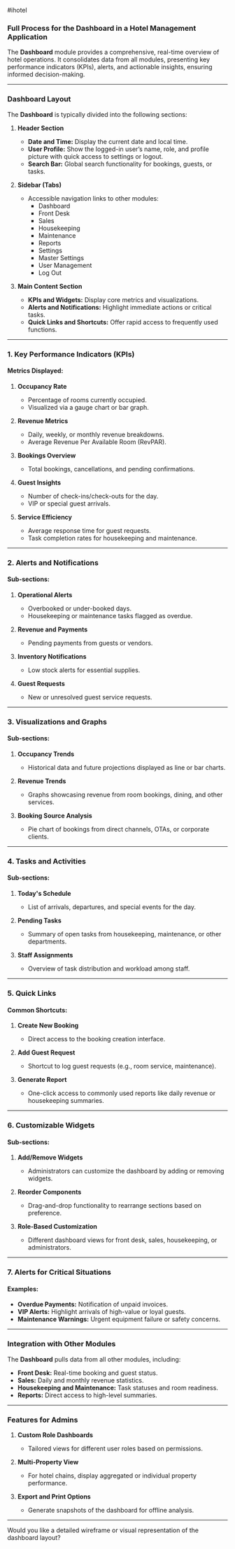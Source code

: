 #ihotel 
### **Full Process for the Dashboard in a Hotel Management Application**

The **Dashboard** module provides a comprehensive, real-time overview of hotel operations. It consolidates data from all modules, presenting key performance indicators (KPIs), alerts, and actionable insights, ensuring informed decision-making.

---

### **Dashboard Layout**

The **Dashboard** is typically divided into the following sections:

1. **Header Section**
    
    - **Date and Time:** Display the current date and local time.
    - **User Profile:** Show the logged-in user’s name, role, and profile picture with quick access to settings or logout.
    - **Search Bar:** Global search functionality for bookings, guests, or tasks.
2. **Sidebar (Tabs)**
    
    - Accessible navigation links to other modules:
        - Dashboard
        - Front Desk
        - Sales
        - Housekeeping
        - Maintenance
        - Reports
        - Settings
        - Master Settings
        - User Management
        - Log Out
3. **Main Content Section**
    
    - **KPIs and Widgets:** Display core metrics and visualizations.
    - **Alerts and Notifications:** Highlight immediate actions or critical tasks.
    - **Quick Links and Shortcuts:** Offer rapid access to frequently used functions.

---

### **1. Key Performance Indicators (KPIs)**

#### Metrics Displayed:

1. **Occupancy Rate**
    
    - Percentage of rooms currently occupied.
    - Visualized via a gauge chart or bar graph.
2. **Revenue Metrics**
    
    - Daily, weekly, or monthly revenue breakdowns.
    - Average Revenue Per Available Room (RevPAR).
3. **Bookings Overview**
    
    - Total bookings, cancellations, and pending confirmations.
4. **Guest Insights**
    
    - Number of check-ins/check-outs for the day.
    - VIP or special guest arrivals.
5. **Service Efficiency**
    
    - Average response time for guest requests.
    - Task completion rates for housekeeping and maintenance.

---

### **2. Alerts and Notifications**

#### Sub-sections:

1. **Operational Alerts**
    
    - Overbooked or under-booked days.
    - Housekeeping or maintenance tasks flagged as overdue.
2. **Revenue and Payments**
    
    - Pending payments from guests or vendors.
3. **Inventory Notifications**
    
    - Low stock alerts for essential supplies.
4. **Guest Requests**
    
    - New or unresolved guest service requests.

---

### **3. Visualizations and Graphs**

#### Sub-sections:

1. **Occupancy Trends**
    
    - Historical data and future projections displayed as line or bar charts.
2. **Revenue Trends**
    
    - Graphs showcasing revenue from room bookings, dining, and other services.
3. **Booking Source Analysis**
    
    - Pie chart of bookings from direct channels, OTAs, or corporate clients.

---

### **4. Tasks and Activities**

#### Sub-sections:

1. **Today's Schedule**
    
    - List of arrivals, departures, and special events for the day.
2. **Pending Tasks**
    
    - Summary of open tasks from housekeeping, maintenance, or other departments.
3. **Staff Assignments**
    
    - Overview of task distribution and workload among staff.

---

### **5. Quick Links**

#### Common Shortcuts:

1. **Create New Booking**
    
    - Direct access to the booking creation interface.
2. **Add Guest Request**
    
    - Shortcut to log guest requests (e.g., room service, maintenance).
3. **Generate Report**
    
    - One-click access to commonly used reports like daily revenue or housekeeping summaries.

---

### **6. Customizable Widgets**

#### Sub-sections:

1. **Add/Remove Widgets**
    
    - Administrators can customize the dashboard by adding or removing widgets.
2. **Reorder Components**
    
    - Drag-and-drop functionality to rearrange sections based on preference.
3. **Role-Based Customization**
    
    - Different dashboard views for front desk, sales, housekeeping, or administrators.

---

### **7. Alerts for Critical Situations**

#### Examples:

- **Overdue Payments:** Notification of unpaid invoices.
- **VIP Alerts:** Highlight arrivals of high-value or loyal guests.
- **Maintenance Warnings:** Urgent equipment failure or safety concerns.

---

### **Integration with Other Modules**

The **Dashboard** pulls data from all other modules, including:

- **Front Desk:** Real-time booking and guest status.
- **Sales:** Daily and monthly revenue statistics.
- **Housekeeping and Maintenance:** Task statuses and room readiness.
- **Reports:** Direct access to high-level summaries.

---

### **Features for Admins**

1. **Custom Role Dashboards**
    
    - Tailored views for different user roles based on permissions.
2. **Multi-Property View**
    
    - For hotel chains, display aggregated or individual property performance.
3. **Export and Print Options**
    
    - Generate snapshots of the dashboard for offline analysis.

---

Would you like a detailed wireframe or visual representation of the dashboard layout?